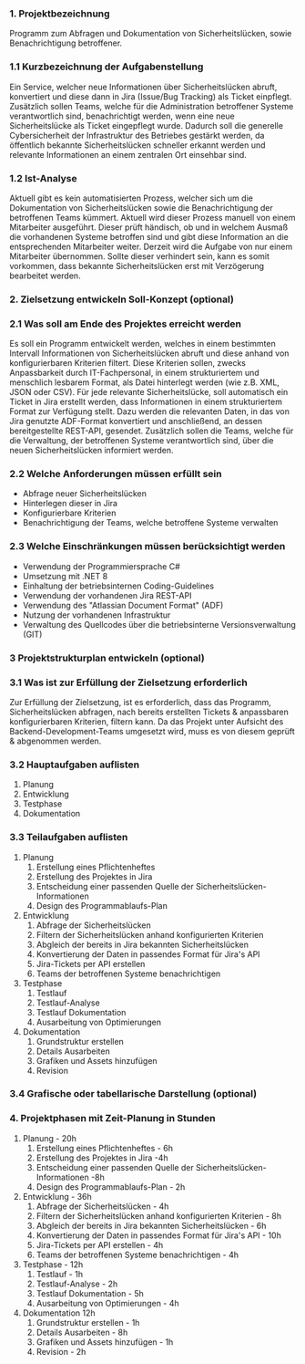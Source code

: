 ### 1. Projektbezeichnung
Programm zum Abfragen und Dokumentation von Sicherheitslücken, sowie Benachrichtigung betroffener. 
### 1.1 Kurzbezeichnung der Aufgabenstellung
Ein Service, welcher neue Informationen über Sicherheitslücken abruft, konvertiert und diese dann in Jira (Issue/Bug Tracking) als Ticket einpflegt.
Zusätzlich sollen Teams, welche für die Administration betroffener Systeme verantwortlich sind, benachrichtigt werden, wenn eine neue Sicherheitslücke als Ticket eingepflegt wurde.
Dadurch soll die generelle Cybersicherheit der Infrastruktur des Betriebes gestärkt werden, da öffentlich bekannte Sicherheitslücken schneller erkannt werden und relevante Informationen an einem zentralen Ort einsehbar sind.
### 1.2 Ist-Analyse
Aktuell gibt es kein automatisierten Prozess, welcher sich um die Dokumentation von Sicherheitslücken sowie die Benachrichtigung der betroffenen Teams kümmert.
Aktuell wird dieser Prozess manuell von einem Mitarbeiter ausgeführt.
Dieser prüft händisch, ob und in welchem Ausmaß die vorhandenen Systeme betroffen sind und gibt diese Information an die entsprechenden Mitarbeiter weiter.
Derzeit wird die Aufgabe von nur einem Mitarbeiter übernommen.
Sollte dieser verhindert sein, kann es somit vorkommen, dass bekannte Sicherheitslücken erst mit Verzögerung bearbeitet werden.
### 2. Zielsetzung entwickeln Soll-Konzept (optional)
### 2.1 Was soll am Ende des Projektes erreicht werden
Es soll ein Programm entwickelt werden, welches in einem bestimmten Intervall Informationen von Sicherheitslücken abruft und diese anhand von konfigurierbaren Kriterien filtert.
Diese Kriterien sollen, zwecks Anpassbarkeit durch IT-Fachpersonal, in einem strukturiertem und menschlich lesbarem Format, als Datei hinterlegt werden (wie z.B. XML, JSON oder CSV).
Für jede relevante Sicherheitslücke, soll automatisch ein Ticket in Jira erstellt werden, dass Informationen in einem strukturiertem Format zur Verfügung stellt.
Dazu werden die relevanten Daten, in das von Jira genutzte ADF-Format konvertiert und anschließend, an dessen bereitgestellte REST-API, gesendet.
Zusätzlich sollen die Teams, welche für die Verwaltung, der betroffenen Systeme verantwortlich sind, über die neuen Sicherheitslücken informiert werden. 

### 2.2 Welche Anforderungen müssen erfüllt sein
- Abfrage neuer Sicherheitslücken
- Hinterlegen dieser in Jira
- Konfigurierbare Kriterien
- Benachrichtigung der Teams, welche betroffene Systeme verwalten

### 2.3 Welche Einschränkungen müssen berücksichtigt werden
- Verwendung der Programmiersprache C#
- Umsetzung mit .NET 8
- Einhaltung der betriebsinternen Coding-Guidelines
- Verwendung der vorhandenen Jira REST-API
- Verwendung des "Atlassian Document Format" (ADF) 
- Nutzung der vorhandenen Infrastruktur
- Verwaltung des Quellcodes über die betriebsinterne Versionsverwaltung (GIT)
### 3 Projektstrukturplan entwickeln (optional)
### 3.1 Was ist zur Erfüllung der Zielsetzung erforderlich
Zur Erfüllung der Zielsetzung, ist es erforderlich, dass das Programm, Sicherheitslücken abfragen, nach bereits erstellten Tickets & anpassbaren konfigurierbaren Kriterien, filtern kann.
Da das Projekt unter Aufsicht des Backend-Development-Teams umgesetzt wird, muss es von diesem geprüft & abgenommen werden.
### 3.2 Hauptaufgaben auflisten
1. Planung
2. Entwicklung
3. Testphase
4. Dokumentation
### 3.3 Teilaufgaben auflisten
1. Planung
	1. Erstellung eines Pflichtenheftes
	2. Erstellung des Projektes in Jira
	3. Entscheidung einer passenden Quelle der Sicherheitslücken-Informationen
	4. Design des Programmablaufs-Plan
2. Entwicklung
	1. Abfrage der Sicherheitslücken
	2. Filtern der Sicherheitslücken anhand konfigurierten Kriterien
	3. Abgleich der bereits in Jira bekannten Sicherheitslücken
	4. Konvertierung der Daten in passendes Format für Jira's API
	5. Jira-Tickets per API erstellen
	6. Teams der betroffenen Systeme benachrichtigen
3. Testphase
	1. Testlauf
	2. Testlauf-Analyse
	3. Testlauf Dokumentation
	4. Ausarbeitung von Optimierungen
4. Dokumentation
	1. Grundstruktur erstellen
	2. Details Ausarbeiten
	3. Grafiken und Assets hinzufügen
	4. Revision
### 3.4 Grafische oder tabellarische Darstellung (optional)
### 4. Projektphasen mit Zeit-Planung in Stunden
1. Planung - 20h
	1. Erstellung eines Pflichtenheftes - 6h
	2. Erstellung des Projektes in Jira -4h
	3. Entscheidung einer passenden Quelle der Sicherheitslücken-Informationen -8h
	4. Design des Programmablaufs-Plan - 2h
2. Entwicklung - 36h
	1. Abfrage der Sicherheitslücken - 4h
	2. Filtern der Sicherheitslücken anhand konfigurierten Kriterien - 8h
	3. Abgleich der bereits in Jira bekannten Sicherheitslücken - 6h
	4. Konvertierung der Daten in passendes Format für Jira's API - 10h
	5. Jira-Tickets per API erstellen - 4h
	6. Teams der betroffenen Systeme benachrichtigen - 4h
3. Testphase - 12h
	1. Testlauf - 1h
	2. Testlauf-Analyse - 2h
	3. Testlauf Dokumentation - 5h
	4. Ausarbeitung von Optimierungen - 4h
4. Dokumentation 12h
	1. Grundstruktur erstellen - 1h
	2. Details Ausarbeiten - 8h
	3. Grafiken und Assets hinzufügen - 1h
	4. Revision - 2h